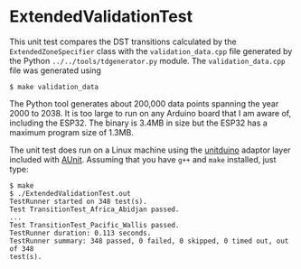 # ExtendedValidationTest

This unit test compares the DST transitions calculated by the
`ExtendedZoneSpecifier` class with the `validation_data.cpp` file generated by
the Python `../../tools/tdgenerator.py` module. The `validation_data.cpp` file
was generated using
```
$ make validation_data
```

The Python tool generates about 200,000 data points spanning the year 2000 to
2038. It is too large to run on any Arduino board that I am aware of, including
the ESP32. The binary is 3.4MB in size but the ESP32 has a maximum program size
of 1.3MB.

The unit test does run on a Linux machine using the
[unitduino](https://github.com/bxparks/AUnit/tree/develop/unitduino) adaptor
layer included with [AUnit](https://github.com/bxparks/AUnit). Assuming that you
have `g++` and `make` installed, just type:
```
$ make
$ ./ExtendedValidationTest.out
TestRunner started on 348 test(s).
Test TransitionTest_Africa_Abidjan passed.
...
Test TransitionTest_Pacific_Wallis passed.
TestRunner duration: 0.113 seconds.
TestRunner summary: 348 passed, 0 failed, 0 skipped, 0 timed out, out of 348
test(s).
```
